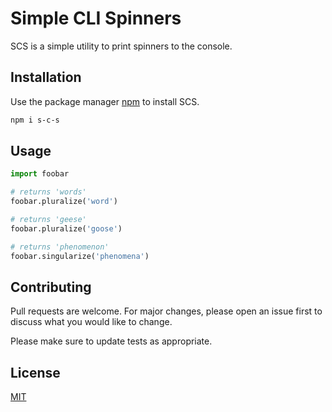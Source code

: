 # Simple CLI Spinners

SCS is a simple utility to print spinners to the console.

## Installation

Use the package manager [npm](https://www.npmjs.com/) to install SCS.

```bash
npm i s-c-s
```

## Usage

```python
import foobar

# returns 'words'
foobar.pluralize('word')

# returns 'geese'
foobar.pluralize('goose')

# returns 'phenomenon'
foobar.singularize('phenomena')
```

## Contributing
Pull requests are welcome. For major changes, please open an issue first to discuss what you would like to change.

Please make sure to update tests as appropriate.

## License
[MIT](https://choosealicense.com/licenses/mit/)